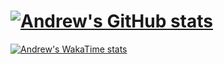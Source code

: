 # [![Andrew's GitHub stats](https://github-readme-stats.vercel.app/api?username=aoliveira-eng)](https://github.com/anuraghazra/github-readme-stats)
[![Andrew's WakaTime stats](https://github-readme-stats.vercel.app/api/wakatime?username=aoliveira-eng)](https://github.com/anuraghazra/github-readme-stats)
